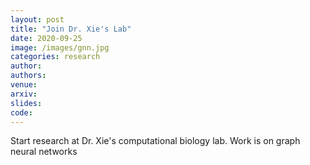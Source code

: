 ```yaml
---
layout: post
title: "Join Dr. Xie's Lab"
date: 2020-09-25
image: /images/gnn.jpg
categories: research
author:
authors:
venue:
arxiv:
slides:
code:
---
```


Start research at Dr. Xie's computational biology lab. Work is on graph neural networks
